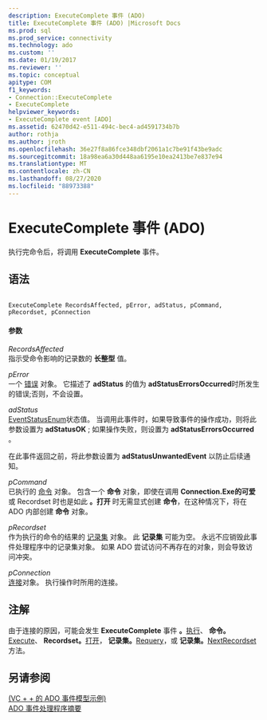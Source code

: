 ```yaml
---
description: ExecuteComplete 事件 (ADO)
title: ExecuteComplete 事件 (ADO) |Microsoft Docs
ms.prod: sql
ms.prod_service: connectivity
ms.technology: ado
ms.custom: ''
ms.date: 01/19/2017
ms.reviewer: ''
ms.topic: conceptual
apitype: COM
f1_keywords:
- Connection::ExecuteComplete
- ExecuteComplete
helpviewer_keywords:
- ExecuteComplete event [ADO]
ms.assetid: 62470d42-e511-494c-bec4-ad4591734b7b
author: rothja
ms.author: jroth
ms.openlocfilehash: 36e27f8a86fce348dbf2061a1c7be91f43be9adc
ms.sourcegitcommit: 18a98ea6a30d448aa6195e10ea2413be7e837e94
ms.translationtype: MT
ms.contentlocale: zh-CN
ms.lasthandoff: 08/27/2020
ms.locfileid: "88973388"
---
```

# <a name="executecomplete-event-ado"></a>ExecuteComplete 事件 (ADO)
执行完命令后，将调用 **ExecuteComplete** 事件。  
  
## <a name="syntax"></a>语法  
  
```  
  
ExecuteComplete RecordsAffected, pError, adStatus, pCommand, pRecordset, pConnection  
```  
  
#### <a name="parameters"></a>参数  
 *RecordsAffected*  
 指示受命令影响的记录数的 **长整型** 值。  
  
 *pError*  
 一个 [错误](../../../ado/reference/ado-api/error-object.md) 对象。 它描述了 **adStatus** 的值为 **adStatusErrorsOccurred**时所发生的错误;否则，不会设置。  
  
 *adStatus*  
 [EventStatusEnum](../../../ado/reference/ado-api/eventstatusenum.md)状态值。 当调用此事件时，如果导致事件的操作成功，则将此参数设置为 **adStatusOK** ; 如果操作失败，则设置为 **adStatusErrorsOccurred** 。  
  
 在此事件返回之前，将此参数设置为 **adStatusUnwantedEvent** 以防止后续通知。  
  
 *pCommand*  
 已执行的 [命令](../../../ado/reference/ado-api/command-object-ado.md) 对象。 包含一个 **命令** 对象，即使在调用 **Connection.Exe的可爱** 或 Recordset 时也是如此 **。打开** 时无需显式创建 **命令**，在这种情况下，将在 ADO 内部创建 **命令** 对象。  
  
 *pRecordset*  
 作为执行的命令的结果的 [记录集](../../../ado/reference/ado-api/recordset-object-ado.md) 对象。 此 **记录集** 可能为空。 永远不应销毁此事件处理程序中的记录集对象。 如果 ADO 尝试访问不再存在的对象，则会导致访问冲突。  
  
 *pConnection*  
 [连接](../../../ado/reference/ado-api/connection-object-ado.md)对象。 执行操作时所用的连接。  
  
## <a name="remarks"></a>注解  
 由于连接的原因，可能会发生 **ExecuteComplete** 事件 **。**[执行](../../../ado/reference/ado-api/execute-method-ado-connection.md)、 **命令。**[Execute](../../../ado/reference/ado-api/execute-method-ado-command.md)、 **Recordset。**[打开](../../../ado/reference/ado-api/open-method-ado-recordset.md)， **记录集。**[Requery](../../../ado/reference/ado-api/requery-method.md)，或 **记录集。**[NextRecordset](../../../ado/reference/ado-api/nextrecordset-method-ado.md) 方法。  
  
## <a name="see-also"></a>另请参阅  
 [ (VC + + 的 ADO 事件模型示例) ](../../../ado/reference/ado-api/ado-events-model-example-vc.md)   
 [ADO 事件处理程序摘要](../../../ado/guide/data/ado-event-handler-summary.md)
